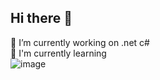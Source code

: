 ## Hi there 👋 <br>
🔭 I’m currently working on .net c# <br>
🌱 I'm currently learning <br> ![image](https://github.com/user-attachments/assets/76d7c0fe-da2e-4879-90fe-85dd95181f50)


<!--
**bonfildev/bonfildev** is a ✨ _special_ ✨ repository because its `README.md` (this file) appears on your GitHub profile.

Here are some ideas to get you started:

- 🔭 I’m currently working on ...
- 🌱 I’m currently learning ...
- 👯 I’m looking to collaborate on ...
- 🤔 I’m looking for help with ...
- 💬 Ask me about ...
- 📫 How to reach me: ...
- 😄 Pronouns: ...
- ⚡ Fun fact: ...
-->
